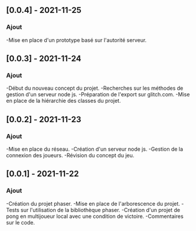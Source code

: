 ## [0.0.4] - 2021-11-25
### Ajout
-Mise en place d'un prototype basé sur l'autorité serveur.

## [0.0.3] - 2021-11-24
### Ajout
-Début du nouveau concept du projet.
-Recherches sur les méthodes de gestion d'un serveur node js.
-Préparation de l'export sur glitch.com.
-Mise en place de la hiérarchie des classes du projet.

## [0.0.2] - 2021-11-23
### Ajout
-Mise en place du réseau.
-Création d'un serveur node js.
-Gestion de la connexion des joueurs.
-Révision du concept du jeu.

## [0.0.1] - 2021-11-22
### Ajout
-Création du projet phaser.
-Mise en place de l'arborescence du projet.
-Tests sur l'utilisation de la bibliothèque phaser.
-Création d'un projet de pong en multijoueur local avec une condition de victoire.
-Commentaires sur le code.